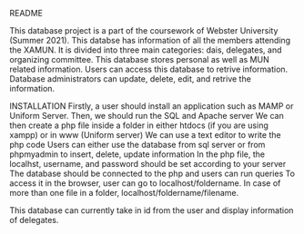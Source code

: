 README

This database project is a part of the coursework of Webster University (Summer 2021). 
This databse has information of all the members attending the XAMUN. 
It is divided into three main categories: dais, delegates, and organizing committee. 
This database stores personal as well as MUN related information. 
Users can access this database to retrive information. Database administrators can update, delete, edit, and retrive the information. 

INSTALLATION 
Firstly, a user should install an application such as MAMP or Uniform Server. 
Then, we should run the SQL and Apache server
We can then create a php file inside a folder in either htdocs (if you are using xampp) or in www (Uniform server)
We can use a text editor to write the php code
Users can either use the database from sql server or from phpmyadmin to insert, delete, update information
In the php file, the localhst, username, and password should be set according to your server
The database should be connected to the php and users can run queries 
To access it in the browser, user can go to localhost/foldername. In case of more than one file in a folder, localhost/foldername/filename. 

This database can currently take in id from the user and display information of delegates.
